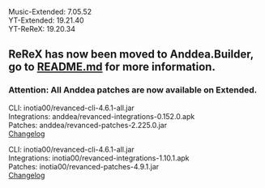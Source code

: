 Music-Extended: 7.05.52  
YT-Extended: 19.21.40  
YT-ReReX: 19.20.34  
## ReReX has now been moved to Anddea.Builder, go to [README.md](https://github.com/Kevinr99089/Extended.Builder) for more information.  
### Attention: All Anddea patches are now available on Extended.  
CLI: inotia00/revanced-cli-4.6.1-all.jar  
Integrations: anddea/revanced-integrations-0.152.0.apk  
Patches: anddea/revanced-patches-2.225.0.jar  
[Changelog](https://github.com/anddea/revanced-patches/releases/tag/v2.225.0)

CLI: inotia00/revanced-cli-4.6.1-all.jar  
Integrations: inotia00/revanced-integrations-1.10.1.apk  
Patches: inotia00/revanced-patches-4.9.1.jar  
[Changelog](https://github.com/inotia00/revanced-patches/releases/tag/v4.9.1)  
